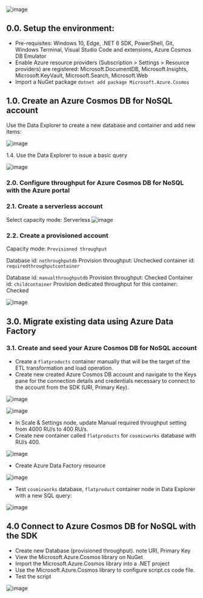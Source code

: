 ![image](https://github.com/ZCHAnalytics/Microsoft-Challenge-data-skills/assets/146954022/7f71eff2-3ec5-4405-bdc3-af7ae2af716e)

## 0.0. Setup the environment:
- Pre-requisites: Windows 10, Edge, .NET 6 SDK, PowerShell, Git, Windows Terminal, Visual Studio Code and extensions, Azure Cosmos DB Emulator
- Enable Azure resource providers (Subscription > Settings > Resource providers) are registered: Microsoft.DocumentDB, Microsoft.Insights, Microsoft.KeyVault, Microsoft.Search, Microsoft.Web
- Import a NuGet package
`dotnet add package Microsoft.Azure.Cosmos`

## 1.0. Create an Azure Cosmos DB for NoSQL account

Use the Data Explorer to create a new database and container and add new items:

![image](https://github.com/ZCHAnalytics/Microsoft-Challenge-data-skills/assets/146954022/369a1fcf-cce6-4b78-a21a-c85f9ce894dc)

1.4. Use the Data Explorer to issue a basic query

![image](https://github.com/ZCHAnalytics/Microsoft-Challenge-data-skills/assets/146954022/d06d548c-10fc-4bfa-9f99-394ff54409ef)

### 2.0. Configure throughput for Azure Cosmos DB for NoSQL with the Azure portal

### 2.1. Create a serverless account 

Select capacity mode: Serverless
![image](https://github.com/ZCHAnalytics/Microsoft-Challenge-data-skills/assets/146954022/3230f35c-c19c-4be8-a656-4cee58f6df97)

### 2.2. Create a provisioned account
Capacity mode: `Provisioned throughput`

Database id: 	`nothroughputdb`
Provision throughput:	Unchecked
container id: `requiredthroughputcontainer`

Database id:	`manualthroughputdb`
Provision throughput:	Checked
Container id:	`childcontainer`
Provision dedicated throughput for this container:	Checked

![image](https://github.com/ZCHAnalytics/Microsoft-Challenge-data-skills/assets/146954022/975beb61-6b69-4018-9638-3613172d4a70)

## 3.0. Migrate existing data using Azure Data Factory

### 3.1. Create and seed your Azure Cosmos DB for NoSQL account

- Create a `flatproducts` container manually that will be the target of the ETL transformation and load operation.
- Create new created Azure Cosmos DB account and navigate to the Keys pane for the connection details and credentials necessary to connect to the account from the SDK (URI, Primary Key).

![image](https://github.com/ZCHAnalytics/Microsoft-Challenge-data-skills/assets/146954022/b5cbe7cf-17ab-4317-91b9-4dc4c1e3873a)

![image](https://github.com/ZCHAnalytics/Microsoft-Challenge-data-skills/assets/146954022/44f12076-9235-41a2-b83a-a7b347732e90)

- In Scale & Settings node, update Manual required throughput setting from 4000 RU/s to 400 RU/s.
- Create new container called `flatproducts` for `cosmicworks` database with RU/s	400.

![image](https://github.com/ZCHAnalytics/Microsoft-Challenge-data-skills/assets/146954022/29e495ef-a08b-409f-8405-d34cc9be413e)

- Create Azure Data Factory resource

![image](https://github.com/ZCHAnalytics/Microsoft-Challenge-data-skills/assets/146954022/ab63b6c9-ef39-450c-975f-f2b42627268b)

- Test `cosmicworks` database, `flatproduct` container node in Data Explorer with a new SQL query:

![image](https://github.com/ZCHAnalytics/Microsoft-Challenge-data-skills/assets/146954022/c7f2e853-b45f-4dd7-a7f5-e677bcba935e)

## 4.0 Connect to Azure Cosmos DB for NoSQL with the SDK
- Create new Database (provisioned throughput). note URI, Primary Key
- View the Microsoft.Azure.Cosmos library on NuGet
- Import the Microsoft.Azure.Cosmos library into a .NET project
- Use the Microsoft.Azure.Cosmos library to configure script.cs code file.
- Test the script
  
![image](https://github.com/ZCHAnalytics/Microsoft-Challenge-data-skills/assets/146954022/8634a2dc-73c6-4501-9890-d14cbd430b23)

  
